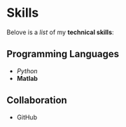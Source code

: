 # Skills
Belove is a _list_ of my **technical skills**:

## Programming Languages
- *Python*
- **Matlab**

## Collaboration
- GitHub

